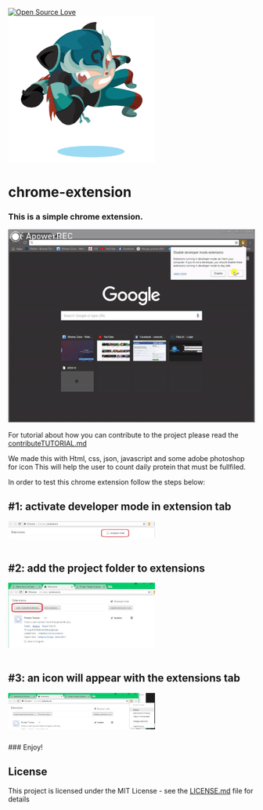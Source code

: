 [![Open Source Love](https://badges.frapsoft.com/os/v1/open-source.svg?v=103)](https://github.com/ellerbrock/open-source-badges/)
<br/>
<img aling="middle" width="300" src="ninja.png" alt="ninja" />
# chrome-extension

### This is a simple chrome extension.

![screenshot](chrome.gif)

For tutorial about how you can contribute to the project please read the [contributeTUTORIAL.md](contributeTUTORIAL)

We made this with Html, css, json, javascript and some adobe photoshop for icon
This will help the user to count daily protein that must be fullfiled.

In order to test this chrome extension follow the steps below:

## #1: activate developer mode in extension tab
<img aling="left" width="300" src="assets/developer.jpg" alt="clone this repository" />

<br/>
<br/>

## #2: add the project folder to extensions
<img aling="left" width="300" src="assets/load.jpg" alt="clone this repository" />
<br/>
<br/>

## #3: an icon will appear with the extensions tab
<img align="left" width="300" src="assets/icon.jpg" alt="clone this repository" />
<br/>
<br/>
<br/>
<br/>
<br/>
<br/>
### Enjoy!



## License

This project is licensed under the MIT License - see the [LICENSE.md](LICENSE) file for details
